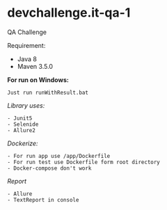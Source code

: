 # devchallenge.it-qa-1
QA Challenge

Requirement:
- Java 8
- Maven 3.5.0

**For run on Windows:**
 
    Just run runWithResult.bat


*Library uses:*

    - Junit5
    - Selenide
    - Allure2

*Dockerize:*
    
    - For run app use /app/Dockerfile
    - For run test use Dockerfile form root directory
    - Docker-compose don't work
    
*Report*

    - Allure
    - TextReport in console